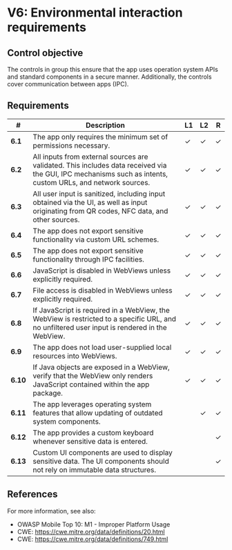 # V6: Environmental interaction requirements

## Control objective

The controls in group this ensure that the app uses operation system APIs and standard components in a secure manner. Additionally, the controls cover communication between apps (IPC).

## Requirements

| # | Description | L1 | L2 | R |
| --- | --- | --- | --- | --- |
| **6.1** | The app only requires the minimum set of permissions necessary. | ✓ | ✓ | ✓ |
| **6.2** | All inputs from external sources are validated. This includes data received via the GUI, IPC mechanisms such as intents, custom URLs, and network sources.| ✓ | ✓ | ✓ |
| **6.3** | All user input is sanitized, including input obtained via the UI, as well as input originating from QR codes, NFC data, and other sources. | ✓ | ✓ | ✓ |
| **6.4** | The app does not export sensitive functionality via custom URL schemes. | ✓ | ✓ | ✓ |
| **6.5** | The app does not export sensitive functionality through IPC facilities. | ✓ | ✓ | ✓ |
| **6.6** | JavaScript is disabled in WebViews unless explicitly required. | ✓ | ✓ | ✓ |
| **6.7** | File access is disabled in WebViews unless explicitly required. | ✓ | ✓ | ✓ |
| **6.8** | If JavaScript is required in a WebView, the WebView is restricted to a specific URL, and no unfiltered user input is rendered in the WebView. | ✓ | ✓ | ✓ |
| **6.9** | The app does not load user-supplied local resources into WebViews. | ✓ | ✓ | ✓ |
| **6.10** | If Java objects are exposed in a WebView, verify that the WebView only renders JavaScript contained within the app package. | ✓ | ✓ | ✓ |
| **6.11** | The app leverages operating system features that allow updating of outdated system components. |   | ✓ | ✓ |
| **6.12** | The app provides a custom keyboard whenever sensitive data is entered. |   |  | ✓ |
| **6.13** | Custom UI components are used to display sensitive data. The UI components should not rely on immutable data structures. |   |   | ✓ |


## References

For more information, see also:

- OWASP Mobile Top 10:  M1 - Improper Platform Usage
- CWE: https://cwe.mitre.org/data/definitions/20.html
- CWE: https://cwe.mitre.org/data/definitions/749.html
